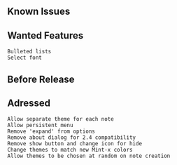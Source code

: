 Known Issues
------------

Wanted Features
---------------
    Bulleted lists
    Select font

Before Release
--------------

Adressed
--------
    Allow separate theme for each note
    Allow persistent menu
    Remove 'expand' from options
    Remove about dialog for 2.4 compatibility
    Remove show button and change icon for hide
    Change themes to match new Mint-x colors
    Allow themes to be chosen at random on note creation
